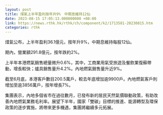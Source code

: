 ```yaml
---
layout: post
title: 煤氣上半年盈利按年升9%　中期息維持12仙
date: 2023-08-15 17:05:13.000000000 +08:00
link: https://news.rthk.hk/rthk/ch/component/k2/1713581-20230815.htm
categories: rthk
---
```


煤氣公布，上半年盈利36.1億元，按年升9%，中期息維持每股12仙。

期內，營業額291.8億元，按年跌約2%。

上半年本港燃氣銷售總量微升0.6%，其中，工商業用氣受旅遊及餐飲業復蘇帶動，增長較快；爐具銷售量升4.2%。內地燃氣銷售量升近9%。

截至6月底，本港客戶數目200.5萬戶，較去年底增加逾9900戶。內地燃氣客戶則增加至逾3856萬戶，按年增長7%。

集團表示，內地多個省市在過往數月，已發布新的居民天然氣價聯動政策，有助改善內地燃氣業務毛利率。展望下半年，國家「雙碳」目標的推進、能源轉型及環保政策的逐步實施，將帶來更多機遇，集團將繼續多元拓展。
